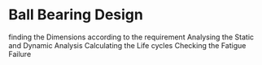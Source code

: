 # Ball Bearing Design 

finding  the Dimensions according to the requirement 
Analysing the Static and Dynamic Analysis 
Calculating the Life cycles
Checking the Fatigue Failure 
